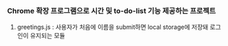 ### Chrome 확장 프로그램으로 시간 및 to-do-list 기능 제공하는 프로젝트
1. greetings.js : 사용자가 처음에 이름을 submit하면 local storage에 저장돼 로그인이 유지되는 모듈
